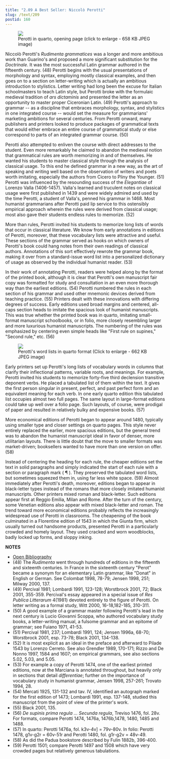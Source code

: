 ```yaml
---
title: "2.09 A Best Seller: Niccolò Perotti"
slug: /text/209
postid: 160
---
```



<figure class="mkdn-figure">
    <div onClick="createLightbox('/images_full/2.00_Chapter_Two/HFS_116.01.jpg','Perotti in quarto, opening page (click to enlarge - 658 KB JPEG image)')" class="mkdn-image-link" id="lbimage">
    <img class="mkdn-image" src="/images_full/2.00_Chapter_Two/HFS_116.01.jpg" />
    <figcaption class="mkdn-figcaption">Perotti in quarto, opening page (click to enlarge - 658 KB JPEG image)</figcaption>
    </div>
</figure>

Niccolò Perotti's *Rudimenta grammatices* was a longer and more ambitious work than Guarino's and proposed a more significant substitution for the *Doctrinale*. It was the most successful Latin grammar authored in the fifteenth century. (48) Perotti begins with the usual presentations of morphology and syntax, employing mostly classical examples, and then goes on to a section on letter-writing which is actually an ambitious introduction to stylistics. Letter writing had long been the excuse for Italian schoolmasters to teach Latin style, but Perotti broke with the formulaic medieval tradition of *ars dictaminis* and presented the letter as an opportunity to master proper Ciceronian Latin. (49) Perotti's approach to grammar -- as a discipline that embraces morphology, syntax, and stylistics in one integrated course -- would set the measure for grammarians' marketing ambitions for several centuries. From Perotti onward, many publishers and printers looked to produce packages of grammatical texts that would either embrace an entire course of grammatical study or else correspond to parts of an integrated grammar course. (50)

Perotti also attempted to enliven the course with direct addresses to the student. Even more remarkably he claimed to abandon the medieval notion that grammatical rules are worth memorizing in and of themselves. He wanted his students to master classical style through the analysis of classical usage. To this end he defined grammar in a new way, as the art of speaking and writing well based on the observation of writers and poets worth imitating, especially the authors from Cicero to Pliny the Younger. (51) Perotti was influenced by the resounding success of the <em>Elegantiae</em> of Lorenzo Valla (1406-1457). Valla's learned and truculent notes on classical usage were first published in 1439 and were widely admired and used by the time Perotti, a student of Valla's, penned his grammar in 1468. Most humanist grammarians after Perotti paid lip service to this ostensibly empirical approach wherein the rules were derived from classical usage; most also gave their students endless rules to memorize. (52)

More than rules, Perotti invited his students to memorize long lists of words that occur in classical literature. We know from early annotations in editions of Perotti, moreover, that these vocabulary lists were attractive and useful. These sections of the grammar served as hooks on which owners of Perotti's book could hang notes from their own readings of classical authors. Annotations of this sort effectively rewrote the grammar book, making it over from a standard-issue word list into a personalized dictionary of usage as observed by the individual humanist reader. (53)

In their work of annotating Perotti, readers were helped along by the format of the printed book, although it is clear that Perotti's own manuscript fair copy was formatted for study and consultation in an even more thorough way than the earliest editions. (54) Perotti numbered the rules in each section of his grammar and used other mnemonic devices derived from teaching practice. (55) Printers dealt with these innovations with differing degrees of success. Early editions used broad margins and centered, all-caps section heads to imitate the spacious look of humanist manuscripts. This was true whether the printed book was in quarto, imitating small-format manuscript schoolbooks, or in folio, more closely resembling larger and more luxurious humanist manuscripts. The numbering of the rules was emphasized by centering even simple heads like "First rule on supines," "Second rule," etc. (56)

<figure class="mkdn-figure">
    <div onClick="createLightbox('/images_full/2.00_Chapter_Two/HFS_116.02.jpg','Perotti\'s word lists in quarto format (Click to enlarge - 662 KB JPEG image)')" class="mkdn-image-link" id="lbimage">
    <img class="mkdn-image" src="/images_full/2.00_Chapter_Two/HFS_116.02.jpg" />
    <figcaption class="mkdn-figcaption">Perotti's word lists in quarto format (Click to enlarge - 662 KB JPEG image)</figcaption>
    </div>
</figure>

Early printers set up Perotti's long lists of vocabulary words in columns that clarify their inflectional patterns, variable roots, and meanings. For example, Perotti invited his students to memorize forty-five third declension transitive deponent verbs. He placed a tabulated list of them within the text. It gives the first person singular in present, perfect, and past perfect form and an equivalent meaning for each verb. In one early quarto edition this tabulated list occupies almost two full pages. The same layout in large-format editions could take up well over a folio page. Such layouts, of course, were prodigal of paper and resulted in relatively bulky and expensive books. (57)

More economical editions of Perotti began to appear around 1480, typically using smaller type and closer settings on quarto pages. This style never entirely replaced the earlier, more spacious editions, but the general trend was to abandon the humanist manuscript ideal in favor of denser, more utilitarian layouts. There is little doubt that the move to smaller formats was market-driven; booksellers wanted to have more than one version on offer. (58)

Instead of centering the heading for each rule, the cheaper editions set the text in solid paragraphs and simply indicated the start of each rule with a section or paragraph mark ( ¶ ). They preserved the tabulated word lists, but sometimes squeezed them in, using far less white space. (59) Almost immediately after Perotti's death, moreover, editions began to appear in black-letter types instead of the romans that more closely imitated humanist manuscripts. Other printers mixed roman and black-letter. Such editions appear first at Reggio Emilia, Milan and Rome. After the turn of the century, some Venetian editions also appear with mixed black-letter and roman. The trend toward more economical editions probably reflects the increasingly widespread use of Perotti in classrooms. The cheapening of the book culminated in a Florentine edition of 1543 in which the Giunta firm, which usually turned out handsome products, presented Perotti in a particularly crowded and homely layout. They used cracked and worn woodblocks, badly locked up forms, and sloppy inking.

**NOTES**
* [Open Bibliography](/bibliography.pdf)
* (48) The *Rudimenta* went through hundreds of editions in the fifteenth and sixteenth centuries. In France in the sixteenth century "Perot" became a synonym for an elementary Latin grammar, like "Donat" in English or German. See Colombat 1998, 78-79; Jensen 1998, 251; Milway 2000, 137.
* (49) Percival 1981; Lombardi 1991, 123-128; Worstbrock 2001, 72; Black 2001, 355-359. Percival's essay appeared in a special issue of *Res Publica Litterarum* 4(1981) devoted entirely to the figure of Perotti. On letter writing as a formal study, Witt 2000, 16-18,182-185, 310-311.
* (50) A good example of a grammar master following Perotti's lead in the next century is Lucio Giovanni Scoppa, who authored vocabulary study books, a letter-writing manual, a fulsome grammar and an epitome of grammar; see Fuiano 1971, 41-53.
* (51) Percival 1981, 237; Lombardi 1991, 124; Jensen 1996a, 68-70; Worstbrock 2001, esp. 73-78; Black 2001, 134-138.
* (52) It is most explicit as an ideal in the preface and afterward to Pilade 1543 by Lorenzo Cerreto. See also Grendler 1989, 170-171; Rizzo and De Nonno 1997, 1584 and 1607; on empirical grammars, see also sections 5.02, 5.03, and 5.05.
* (53) For example a copy of Perotti 1474, one of the earliest printed editions, now at the Marciana is annotated throughout, but heavily only in sections that detail *differentiae*; further on the importance of vocabulary study in humanist grammar, Jensen 1998, 257-261; Trovato 1994, 28.
* (54) Mercati 1925, 131-132 and tav. IV, identified an autograph marked for the first edition of 1473; Lombardi 1991, esp. 137-148, studied this manuscript from the point of view of the printer's work.
* (55) Black 2001, 135.
* (56) *De supinis prima regula ... Secunda regula*, Treviso 1476, fol. 28v. For formats, compare Perotti 1474, 1476a, 1476b,1478, 1480, 1485 and 1488.
* (57) In quarto: Perotti 1476a, fol. k3v-4v] = 79v-80v. In folio: Perotti 1478, g1v-g2r = 60v-51r and Perotti 1480, fol. g1r-g2v = 48v-49.
* (58) As did the Padua bookstore described by Fulin 1882b, 396-400.
* (59) Perotti 1501; compare Perotti 1497 and 1508 which have very crowded pages but relatively generous tabulations.
